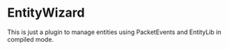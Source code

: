# EntityWizard

This is just a plugin to manage entities using PacketEvents and EntityLib in compiled mode.
